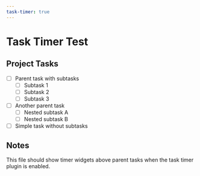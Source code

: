 ```yaml
---
task-timer: true
---
```


# Task Timer Test

## Project Tasks

- [ ] Parent task with subtasks
  - [ ] Subtask 1
  - [ ] Subtask 2
  - [ ] Subtask 3

- [ ] Another parent task
  - [ ] Nested subtask A
  - [ ] Nested subtask B

- [ ] Simple task without subtasks

## Notes

This file should show timer widgets above parent tasks when the task timer plugin is enabled.